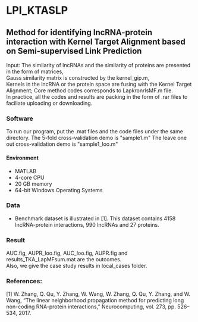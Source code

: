 # LPI_KTASLP
## Method for identifying lncRNA-protein interaction with Kernel Target Alignment based on Semi-supervised Link Prediction

Input: The similarity of lncRNAs and the similarity of proteins are presented in the form of matrices,<br />
       Gauss similarity matrix is constructed by the kernel_gip.m,<br />
       Kernels in the lncRNA or the protein space are fusing with the Kernel Target Alignment; Core method codes corresponds to LapkronrlsMF.m file. <br />
In practice, all the codes and results are packing in the form of .rar files to faciliate uploading or downloading. 
       
### Software
To run our program, put the .mat files and the code files under the same directory.
The 5-fold cross-validation demo is "sample1.m"
The leave one out cross-validation demo is "sample1_loo.m"
       
#### Environment
* MATLAB 
* 4-core CPU
* 20 GB memory
* 64-bit Windows Operating Systems

### Data
* Benchmark dataset is illustrated in [1]. This dataset contains 4158 lncRNA-protein interactions, 990 lncRNAs and 27 proteins.

### Result
AUC.fig, AUPR_loo.fig, AUC_loo.fig, AUPR.fig and results_TKA_LapMFsum.mat are the outcomes. <br />
Also, we give the case study results in local_cases folder.

### References:
[1] W. Zhang, Q. Qu, Y. Zhang, W. Wang, W. Zhang, Q. Qu, Y. Zhang, and W. Wang, “The linear neighborhood propagation method for predicting
long non-coding RNA-protein interactions,” Neurocomputing, vol. 273, pp. 526–534, 2017.


